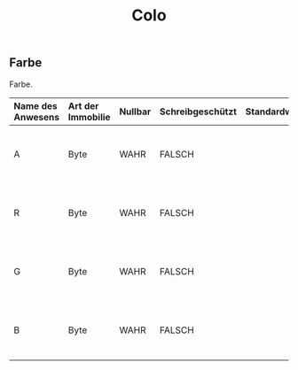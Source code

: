 ﻿---
title: Colo
second_title: Aspose.Cells Cloud Documen
type: docs
url: /de/specification/model/color/
description: "Aspose.Cells Cloud-Modellspezifikation: Farbe. Bearbeiten Sie mühelos Excel und andere Tabellenkalkulationsdokumente mit Funktionen wie Öffnen, Generieren, Bearbeiten, Teilen, Zusammenführen, Vergleichen und Konvertieren"
weight: 50
---
## **Farbe**

 Farbe.

| Name des Anwesens| Art der Immobilie| Nullbar| Schreibgeschützt| Standardwert| Beschreibung|
|:- |:- |:- |:- |:- |:- |
| A| Byte| WAHR| FALSCH||Ruft den Alpha-Komponentenwert dieser System.Drawing.Color-Struktur ab.|
| R| Byte| WAHR| FALSCH|| Ruft den roten Komponentenwert dieser System.Drawing.Color-Struktur ab.|
| G| Byte| WAHR| FALSCH|| Ruft den grünen Komponentenwert dieser System.Drawing.Color-Struktur ab.|
| B| Byte| WAHR| FALSCH|| Ruft den Blaukomponentenwert dieser System.Drawing.Color-Struktur ab.|

